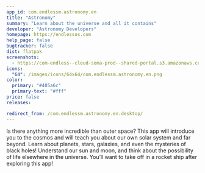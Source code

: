 ```yaml
---
app_id: com.endlessm.astronomy.en
title: "Astronomy"
summary: "Learn about the universe and all it contains"
developer: "Astronomy Developers"
homepage: https://endlessos.com
help_page: false
bugtracker: false
dist: flatpak
screenshots:
  - https://com-endless--cloud-soma-prod--shared-portal.s3.amazonaws.com/apps.237.screenshots.3065fcb2-797f-4ede-b85c-706feb0e8c6d_201810161515453232.png
icons:
  "64": /images/icons/64x64/com.endlessm.astronomy.en.png
color:
  primary: "#485a6c"
  primary-text: "#fff"
price: false
releases:

redirect_from: /com.endlessm.astronomy.en.desktop/
---
```


<p>Is there anything more incredible than outer space? This app will introduce you to the cosmos and will teach you about our own solar system and far beyond. Learn about planets, stars, galaxies, and even the mysteries of black holes! Understand our sun and moon, and think about the possibility of life elsewhere in the universe. You’ll want to take off in a rocket ship after exploring this app!</p>